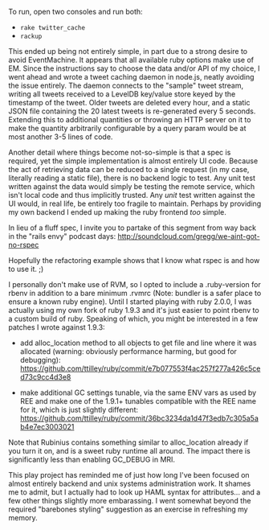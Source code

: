 To run, open two consoles and run both:
  -  `rake twitter_cache`
  -  `rackup`


This ended up being not entirely simple, in part due to a strong desire to avoid EventMachine. It appears that all available ruby options make use of EM. Since the instructions say to choose the data and/or API of my choice, I went ahead and wrote a tweet caching daemon in node.js, neatly avoiding the issue entirely. The daemon connects to the "sample" tweet stream, writing all tweets received to a LevelDB key/value store keyed by the timestamp of the tweet. Older tweets are deleted every hour, and a static JSON file containing the 20 latest tweets is re-generated every 5 seconds. Extending this to additional quantities or throwing an HTTP server on it to make the quantity arbitrarily configurable by a query param would be at most another 3-5 lines of code.

Another detail where things become not-so-simple is that a spec is required, yet the simple implementation is almost entirely UI code. Because the act of retrieving data can be reduced to a single request (in my case, literally reading a static file), there is no backend logic to test. Any unit test written against the data would simply be testing the remote service, which isn't local code and thus implicitly trusted. Any _unit_ test written against the UI would, in real life, be entirely too fragile to maintain. Perhaps by providing my own backend I ended up making the ruby frontend _too_ simple.

In lieu of a fluff spec, I invite you to partake of this segment from way back in the "rails envy" podcast days: http://soundcloud.com/gregg/we-aint-got-no-rspec

Hopefully the refactoring example shows that I know what rspec is and how to use it. ;)

I personally don't make use of RVM, so I opted to include a .ruby-version for rbenv in addition to a bare minimum .rvmrc (Note: bundler is a safer place to ensure a known ruby engine). Until I started playing with ruby 2.0.0, I was actually using my own fork of ruby 1.9.3 and it's just easier to point rbenv to a custom build of ruby. Speaking of which, you might be interested in a few patches I wrote against 1.9.3:

  -  add alloc_location method to all objects to get file and line where it was allocated (warning: obviously performance harming, but good for debugging): https://github.com/ttilley/ruby/commit/e7b077553f4ac257f277a426c5ced73c9cc4d3e8

  -  make additional GC settings tunable, via the same ENV vars as used by REE and make one of the 1.9.1+ tunables compatible with the REE name for it, which is just slightly different: https://github.com/ttilley/ruby/commit/36bc3234da1d47f3edb7c305a5ab4e7ec3003021

Note that Rubinius contains something similar to alloc_location already if you turn it on, and is a sweet ruby runtime all around. The impact there is significantly less than enabling GC_DEBUG in MRI.

This play project has reminded me of just how long I've been focused on almost entirely backend and unix systems administration work. It shames me to admit, but I actually had to look up HAML syntax for attributes... and a few other things slightly more embarassing. I went somewhat beyond the required "barebones styling" suggestion as an exercise in refreshing my memory.

